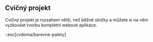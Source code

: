 ## Cvičný projekt

Cvičný projekt je rozsahem větší, než běžné úložky a můžete si na něm vyzkoušet tvorbu kompletní webové aplikace.

::exc[cvdoma/barevne-palety]
